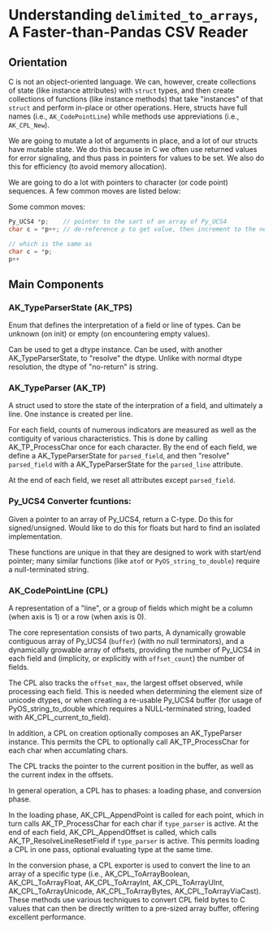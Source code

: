 
# Understanding `delimited_to_arrays`, A Faster-than-Pandas CSV Reader

## Orientation

C is not an object-oriented language. We can, however, create collections of state (like instance attributes) with `struct` types, and then create collections of functions (like instance methods) that take "instances" of that `struct` and perform in-place or other operations. Here, structs have full names (i.e., `AK_CodePointLine`) while methods use appreviations (i.e., `AK_CPL_New`).


We are going to mutate a lot of arguments in place, and a lot of our structs have mutable state. We do this because in C we often use returned values for error signaling, and thus pass in pointers for values to be set. We also do this for efficiency (to avoid memory allocation).

We are going to do a lot with pointers to character (or code point) sequences. A few common moves are listed below:

Some common moves:
```C
Py_UCS4 *p;    // pointer to the sart of an array of Py_UCS4
char c = *p++; // de-reference p to get value, then increment to the next point

// which is the same as
char c = *p;
p++
```

## Main Components

### AK_TypeParserState (AK_TPS)

Enum that defines the interpretation of a field or line of types. Can be unknown (on init) or empty (on encountering empty values).

Can be used to get a dtype instance. Can be used, with another AK_TypeParserState, to "resolve" the dtype. Unlike with normal dtype resolution, the dtype of "no-return" is string.

### AK_TypeParser (AK_TP)
A struct used to store the state of the interpration of a field, and ultimately a line. One instance is created per line.

For each field, counts of numerous indicators are measured as well as the contiguity of various characteristics. This is done by calling AK_TP_ProcessChar once for each character. By the end of each field, we define a AK_TypeParserState for `parsed_field`, and then "resolve" `parsed_field` with a AK_TypeParserState for the `parsed_line` attribute.

At the end of each field, we reset all attributes except `parsed_field`.


### Py_UCS4 Converter fcuntions:

Given a pointer to an array of Py_UCS4, return a C-type. Do this for signed/unsigned. Would like to do this for floats but hard to find an isolated implementation.

These functions are unique in that they are designed to work with start/end pointer; many similar functions (like `atof` or `PyOS_string_to_double`) require a null-terminated string.


### AK_CodePointLine (CPL)

A representation of a "line", or a group of fields which might be a column (when axis is 1) or a row (when axis is 0).

The core representation consists of two parts, A dynamically growable contiguous array of Py_UCS4 (`buffer`) (with no null terminators), and a dynamically growable array of offsets, providing the number of Py_UCS4 in each field and (implicity, or explicitly with `offset_count`) the number of fields.

The CPL also tracks the `offset_max`, the largest offset observed, while processing each field. This is needed when determining the element size of unicode dtypes, or when creating a re-usable Py_UCS4 buffer (for usage of PyOS_string_to_double which requires a NULL-terminated string, loaded with AK_CPL_current_to_field).

In addition, a CPL on creation optionally composes an AK_TypeParser instance. This permits the CPL to optionally call AK_TP_ProcessChar for each char when accumlating chars.

The CPL tracks the pointer to the current position in the buffer, as well as the current index in the offsets.

In general operation, a CPL has to phases: a loading phase, and conversion phase.

In the loading phase, AK_CPL_AppendPoint is called for each point, which in turn calls AK_TP_ProcessChar for each char if `type_parser` is active. At the end of each field, AK_CPL_AppendOffset is called, which calls AK_TP_ResolveLineResetField if `type_parser` is active. This permits loading a CPL in one pass, optional evaluating type at the same time.

In the conversion phase, a CPL exporter is used to convert the line to an array of a specific type (i.e., AK_CPL_ToArrayBoolean, AK_CPL_ToArrayFloat, AK_CPL_ToArrayInt, AK_CPL_ToArrayUInt, AK_CPL_ToArrayUnicode, AK_CPL_ToArrayBytes, AK_CPL_ToArrayViaCast). These methods use various techniques to convert CPL field bytes to C values that can then be directly written to a pre-sized array buffer, offering excellent performance.

